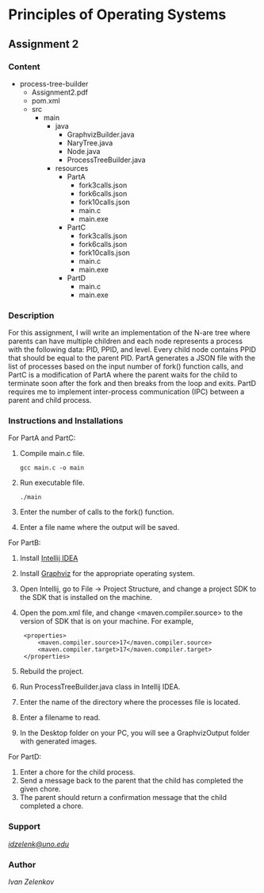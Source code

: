 # Principles of Operating Systems

## Assignment 2

### Content
- process-tree-builder
    - Assignment2.pdf
    - pom.xml
    - src
        - main
            - java
                - GraphvizBuilder.java
                - NaryTree.java
                - Node.java
                - ProcessTreeBuilder.java
            - resources
                - PartA
                    - fork3calls.json
                    - fork6calls.json
                    - fork10calls.json
                    - main.c
                    - main.exe
                - PartC
                    - fork3calls.json
                    - fork6calls.json
                    - fork10calls.json
                    - main.c
                    - main.exe
                - PartD
                    - main.c
                    - main.exe

### Description
For this assignment, I will write an implementation of the N-are tree where parents can have multiple children
and each node represents a process with the following data: PID, PPID, and level. Every child node contains
PPID that should be equal to the parent PID. PartA generates a JSON file with the list of processes based on
the input number of fork() function calls, and PartC is a modification of PartA where the parent waits for
the child to terminate soon after the fork and then breaks from the loop and exits. PartD requires me to implement
inter-process communication (IPC) between a parent and child process.

### Instructions and Installations
For PartA and PartC:
1. Compile main.c file.

       gcc main.c -o main

2. Run executable file.

       ./main

3. Enter the number of calls to the fork() function.
4. Enter a file name where the output will be saved.

For PartB:
1. Install [Intellij IDEA](https://www.jetbrains.com/idea/download/#section=mac)
2. Install [Graphviz](https://graphviz.org/download/) for the appropriate operating system.
3. Open Intellij, go to File -> Project Structure, and change a project SDK to the SDK that is installed on the machine.
4. Open the pom.xml file, and change <maven.compiler.source> to the version of SDK that is on your machine. For example,

        <properties>
            <maven.compiler.source>17</maven.compiler.source>
            <maven.compiler.target>17</maven.compiler.target>
        </properties>

5. Rebuild the project.
6. Run ProcessTreeBuilder.java class in Intellij IDEA.
7. Enter the name of the directory where the processes file is located.
8. Enter a filename to read.
9. In the Desktop folder on your PC, you will see a GraphvizOutput folder with generated images.

For PartD:
1. Enter a chore for the child process.
2. Send a message back to the parent that the child has completed the given chore.
3. The parent should return a confirmation message that the child completed a chore.

### Support
*idzelenk@uno.edu*

### Author
*Ivan Zelenkov*
